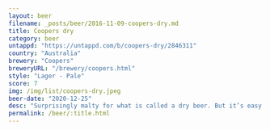 ```yaml
---
layout: beer
filename: _posts/beer/2016-11-09-coopers-dry.md
title: Coopers dry
category: beer
untappd: "https://untappd.com/b/coopers-dry/2846311"
country: "Australia"
brewery: "Coopers"
breweryURL: "/brewery/coopers.html"
style: "Lager - Pale"
score: 7
img: /img/list/coopers-dry.jpeg
beer-date: "2020-12-25"
desc: "Surprisingly malty for what is called a dry beer. But it’s easy drinking with a good flavour and refreshing"
permalink: /beer/:title.html
---
```

